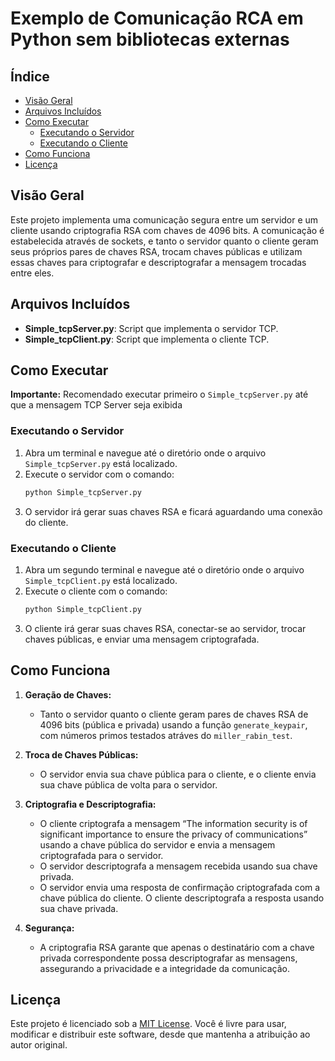 # Exemplo de Comunicação RCA em Python sem bibliotecas externas

## Índice
- [Visão Geral](#visão-geral)
- [Arquivos Incluídos](#arquivos-incluídos)
- [Como Executar](#como-executar)
  - [Executando o Servidor](#executando-o-servidor)
  - [Executando o Cliente](#executando-o-cliente)
- [Como Funciona](#como-funciona)
- [Licença](#licença)

## Visão Geral
Este projeto implementa uma comunicação segura entre um servidor e um cliente usando criptografia RSA com chaves de 4096 bits. A comunicação é estabelecida através de sockets, e tanto o servidor quanto o cliente geram seus próprios pares de chaves RSA, trocam chaves públicas e utilizam essas chaves para criptografar e descriptografar a mensagem trocadas entre eles.

## Arquivos Incluídos

- **Simple_tcpServer.py**: Script que implementa o servidor TCP.
- **Simple_tcpClient.py**: Script que implementa o cliente TCP.

## Como Executar
**Importante:** Recomendado executar primeiro o `Simple_tcpServer.py` até que a mensagem TCP Server seja exibida

### Executando o Servidor
 1. Abra um terminal e navegue até o diretório onde o arquivo `Simple_tcpServer.py` está localizado.
 2. Execute o servidor com o comando:
     ```bash
     python Simple_tcpServer.py
     ```
 3. O servidor irá gerar suas chaves RSA e ficará aguardando uma conexão do cliente.

### Executando o Cliente
1. Abra um segundo terminal e navegue até o diretório onde o arquivo `Simple_tcpClient.py` está localizado.
2. Execute o cliente com o comando:
     ```bash
     python Simple_tcpClient.py
     ```
3. O cliente irá gerar suas chaves RSA, conectar-se ao servidor, trocar chaves públicas, e enviar uma mensagem criptografada.

## Como Funciona

1. **Geração de Chaves:**
   - Tanto o servidor quanto o cliente geram pares de chaves RSA de 4096 bits (pública e privada) usando a função `generate_keypair`, com números primos testados atráves do `miller_rabin_test`.

2. **Troca de Chaves Públicas:**
   - O servidor envia sua chave pública para o cliente, e o cliente envia sua chave pública de volta para o servidor.

3. **Criptografia e Descriptografia:**
   - O cliente criptografa a mensagem “The information security is of significant importance to ensure the privacy of communications” usando a chave pública do servidor e envia a mensagem criptografada para o servidor.
   - O servidor descriptografa a mensagem recebida usando sua chave privada.
   - O servidor envia uma resposta de confirmação criptografada com a chave pública do cliente. O cliente descriptografa a resposta usando sua chave privada.

4. **Segurança:**
   - A criptografia RSA garante que apenas o destinatário com a chave privada correspondente possa descriptografar as mensagens, assegurando a privacidade e a integridade da comunicação.

## Licença

Este projeto é licenciado sob a [MIT License](LICENSE). Você é livre para usar, modificar e distribuir este software, desde que mantenha a atribuição ao autor original.
